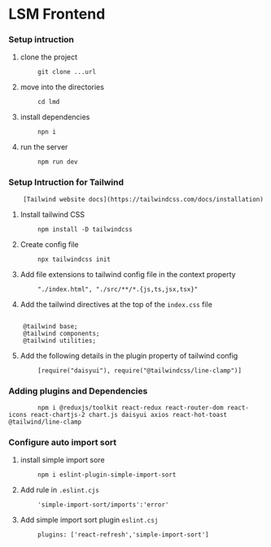 # LSM Frontend

### Setup intruction 

1. clone the project 

``` 
        git clone ...url

```
2. move into the directories

```   
        cd lmd

```
3.  install dependencies
``` 
        npn i 
```
4. run the server
```
        npm run dev
```

### Setup Intruction for Tailwind

        [Tailwind website docs](https://tailwindcss.com/docs/installation)

1. Install tailwind CSS

```
        npm install -D tailwindcss
```
2. Create config file 

```
        npx tailwindcss init
```
3. Add file extensions to tailwind config file in the context property

```
        "./index.html", "./src/**/*.{js,ts,jsx,tsx}"
```
4. Add the tailwind directives at the top of the `index.css` file

```
    
    @tailwind base;
    @tailwind components;
    @tailwind utilities;
```
5. Add the following details in the plugin property of tailwind config
```
        [require("daisyui"), require("@tailwindcss/line-clamp")]
```

###  Adding plugins and Dependencies 
```
        npm i @reduxjs/toolkit react-redux react-router-dom react-icons react-chartjs-2 chart.js daisyui axios react-hot-toast @tailwind/line-clamp
```

### Configure auto import sort 
1. install simple import sore
```
        npm i eslint-plugin-simple-import-sort
```
2. Add rule in `.eslint.cjs`
```
        'simple-import-sort/imports':'error'
```
3. Add simple import sort plugin `eslint.csj`
```
        plugins: ['react-refresh','simple-import-sort']
```
